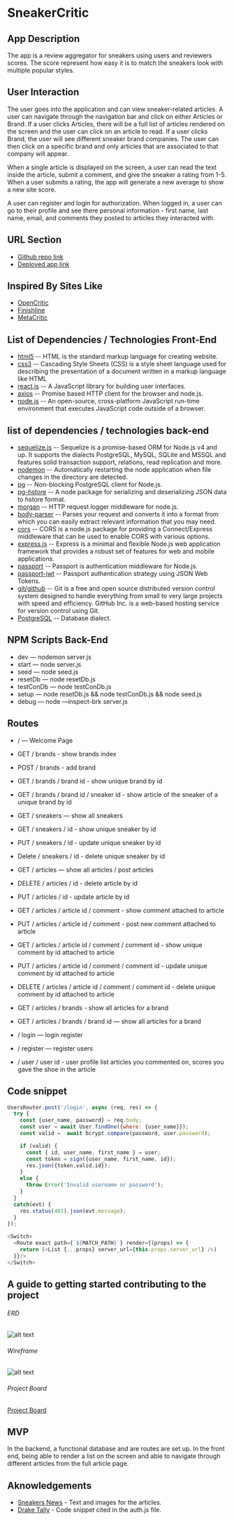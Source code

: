 # SneakerCritic

## App Description
The app is a review aggregator for sneakers using users and reviewers scores.
The score represent how easy it is to match the sneakers look with multiple popular styles.

## User Interaction
The user goes into the application and can view sneaker-related articles. A user can navigate through the navigation bar and click on either Articles or Brand. If a user clicks Articles, there will be a full list of articles rendered on the screen and the user can click on an article to read. If a user clicks Brand, the user will see different sneaker brand companies. The user can then click on a specific brand and only articles that are associated to that company will appear.

When a single article is displayed on the screen, a user can read the text inside the article, submit a comment, and give the sneaker a rating from 1-5. When a user submits a rating, the app will generate a new average to show a new site score.

A user can register and login for authorization. When logged in, a user can go to their profile and see there personal information - first name, last name, email, and comments they posted to articles they interacted with.

## URL Section
* [Github repo link](https://github.com/matthew-k-yee/sneakercritic)
* [Deployed app link](pleasant-slip.surge.sh)

## Inspired By Sites Like
- [OpenCritic](https://opencritic.com)
- [Finishline](https://www.finishline.com)
- [MetaCritic](https://www.metacritic.com)

## List of Dependencies / Technologies Front-End
* [html5](https://www.w3.org/TR/html/) -- HTML is the standard markup language for creating website.
* [css3](https://www.w3.org/Style/CSS/) -- Cascading Style Sheets (CSS) is a style sheet language used for describing the presentation of a document written in a markup language like HTML
* [react.js](https://reactjs.org) -- A JavaScript library for building user interfaces.
* [axios](https://www.axios.com) -- Promise based HTTP client for the browser and node.js.
* [node.js](http://nodejs.org) -- An open-source, cross-platform JavaScript run-time environment that executes JavaScript code outside of a browser.

## list of dependencies / technologies back-end
* [sequelize.js](http://docs.sequelizejs.com) -- Sequelize is a promise-based ORM for Node.js v4 and up. It supports the dialects PostgreSQL, MySQL, SQLite and MSSQL and features solid transaction support, relations, read replication and more.
* [nodemon](https://www.npmjs.com/package/nodemon) -- Automatically restarting the node application when file changes in the directory are detected.
* [pg](https://www.npmjs.com/package/pg) -- Non-blocking PostgreSQL client for Node.js.
* [pg-hstore](https://www.npmjs.com/package/pg-hstore) -- A node package for serializing and deserializing JSON data to hstore format.
* [morgan](https://www.npmjs.com/package/morgan) -- HTTP request logger middleware for node.js.
* [body-parser](https://www.npmjs.com/package/body-parser) -- Parses your request and converts it into a format from which you can easily extract relevant information that you may need.
* [cors](https://www.npmjs.com/package/cors) -- CORS is a node.js package for providing a Connect/Express middleware that can be used to enable CORS with various options.
* [express.js](http://expressjs.com) -- Express is a minimal and flexible Node.js web application framework that provides a robust set of features for web and mobile applications.
* [passport](https://www.npmjs.com/package/passport) -- Passport is authentication middleware for Node.js.
* [passport-jwt](https://www.npmjs.com/package/passport-jwt) -- Passport authentication strategy using JSON Web Tokens.
* [git/github](https://github.com) -- Git is a free and open source distributed version control system designed to handle everything from small to very large projects with speed and efficiency. GitHub Inc. is a web-based hosting service for version control using Git.
* [PostgreSQL](https://www.postgresql.org) -- Database dialect.

## NPM Scripts Back-End
- dev — nodemon server.js
- start — node server.js
- seed — node seed.js
- resetDb — node resetDb.js
- testConDb — node testConDb.js
- setup — node resetDb.js && node testConDb.js && node seed.js
- debug — node —inspect-brk server.js

## Routes
- / — Welcome Page
- GET / brands - show brands index
- POST / brands - add brand
- GET / brands / brand id - show unique brand by id
- GET / brands / brand id / sneaker id - show article of the sneaker of a unique brand by id

- GET / sneakers — show all sneakers
- GET / sneakers / id  - show unique sneaker by id
- PUT / sneakers / id  - update unique sneaker by id
- Delete / sneakers / id - delete unique sneaker by id

- GET / articles  — show all articles / post articles
- DELETE / articles / id - delete article by id
- PUT / articles / id - update article by id

- GET / articles / article id / comment - show comment attached to article
- PUT / articles / article id / comment - post new comment attached to article
- GET / articles / article id / comment / comment id - show unique comment by id attached to article
- PUT / articles / article id / comment / comment id - update unique comment by id attached to article
- DELETE / articles / article id / comment / comment id - delete unique comment by id attached to article
- GET / articles / brands -  show all articles for a brand
- GET / articles / brands / brand id — show all articles for a brand

- / login  — login register
- / register — register users
- / user / user id - user profile list articles you commented on, scores you gave the shoe in the article

## Code snippet
```JavaScript
UsersRouter.post('/login', async (req, res) => {
  try {
    const {user_name, password} = req.body;
    const user = await User.findOne({where: {user_name}});
    const valid =  await bcrypt.compare(password, user.password);

    if (valid) {
      const { id, user_name, first_name } = user;
      const token = sign({user_name, first_name, id});
      res.json({token,valid,id});
    }
    else {
      throw Error('Invalid username or password');
    }
  }
  catch(evt) {
    res.status(401).json(evt.message);
  }
});
```

```JavaScript  
<Switch>
  <Route exact path={`${MATCH_PATH}`} render={(props) => {
    return (<List {...props} server_url={this.props.server_url} />)
  }}/>
</Switch>
```
## A guide to getting started contributing to the project
###### ERD
![alt text](https://raw.githubusercontent.com/matthew-k-yee/sneakercritic/master/ERD%20-%20Group%20project%203.jpeg)

###### Wireframe
![alt text](https://raw.githubusercontent.com/matthew-k-yee/sneakercritic/master/Wireframe.jpg)
###### Project Board
[Project Board](https://github.com/matthew-k-yee/sneakercritic/projects)

## MVP
In the backend, a functional database and are routes are set up. In the front end, being able to render a list on the screen and able to navigate through different articles from the full article page.

## Aknowledgements
- [Sneakers News](https://sneakernews.com/) - Text and images for the articles.
- [Drake Tally](https://github.com/Axylos) - Code snippet cited in the auth.js file.
